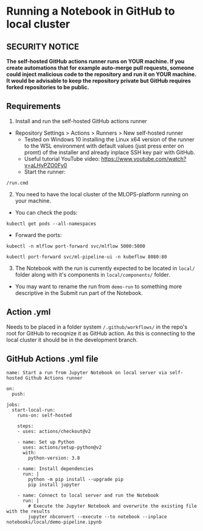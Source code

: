 # Running a Notebook in GitHub to local cluster

## SECURITY NOTICE

**The self-hosted GitHub actions runner runs on YOUR machine. If you create automations that for example auto-merge pull requests, someone could inject malicious code to the repository and run it on YOUR machine. It would be advisable to keep the repository private but GitHub requires forked repositories to be public.**

## Requirements

1. Install and run the self-hosted GitHub actions runner
- Repository Settings > Actions > Runners > New self-hosted runner
  - Tested on Windows 10 installing the Linux x64 version of the runner to the WSL environment with default values (just press enter on promt) of the installer and already inplace SSH key pair with GitHub.
  - Useful tutorial YouTube video: https://www.youtube.com/watch?v=aLHyPZO0Fy0
  - Start the runner:
```
/run.cmd
```

2. You need to have the local cluster of the MLOPS-platform running on your machine.
 - You can check the pods:
```
kubectl get pods --all-namespaces
```
 - Forward the ports:
```
kubectl -n mlflow port-forward svc/mlflow 5000:5000
```

```
kubectl port-forward svc/ml-pipeline-ui -n kubeflow 8080:80
```
3. The Notebook with the run is currently expected to be located in `local/` folder along with it's components in `local/components/` folder.
  - You may want to rename the run from `demo-run` to something more descriptive in the Submit run part of the Notebook.

## Action .yml

Needs to be placed in a folder system `/.github/workflows/` in the repo's root for GitHub to recoqnize it as GitHub action. As this is connecting to the local cluster it should be in the development branch.

## GitHub Actions .yml file

```
name: Start a run from Jupyter Notebook on local server via self-hosted Github Actions runner

on:
  push:

jobs:
  start-local-run:
    runs-on: self-hosted
    
    steps:
    - uses: actions/checkout@v2
    
    - name: Set up Python
      uses: actions/setup-python@v2
      with:
        python-version: 3.8
        
    - name: Install dependencies
      run: |
        python -m pip install --upgrade pip
        pip install jupyter
        
    - name: Connect to local server and run the Notebook
      run: |       
        # Execute the Jupyter Notebook and overwrite the existing file with the results
        jupyter nbconvert --execute --to notebook --inplace notebooks/local/demo-pipeline.ipynb

```

